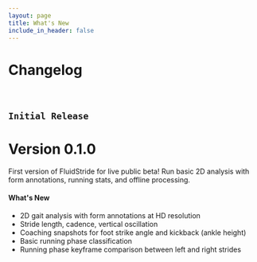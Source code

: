 ```yaml
---
layout: page
title: What's New
include_in_header: false
---
```


# Changelog

<br>

## `Initial Release`

# **Version 0.1.0**

First version of FluidStride for live public beta! Run basic 2D analysis with form annotations, running stats, and offline processing.

#### What's New

-   2D gait analysis with form annotations at HD resolution
-   Stride length, cadence, vertical oscillation
-   Coaching snapshots for foot strike angle and kickback (ankle height)
-   Basic running phase classification
-   Running phase keyframe comparison between left and right strides

<br>
